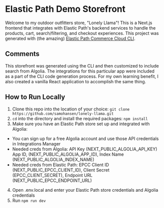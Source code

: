 # Elastic Path Demo Storefront

Welcome to my outdoor outfitters store, "Lonely Llama"! This is a Next.js frontend that integrates with 
Elastic Path's backend services to handle the products, cart, search/filtering, and checkout experiences.
This project was generated with (the amazing) [Elastic Path Commerce Cloud CLI](https://www.elasticpath.com/).

## Comments
This storefront was generated using the CLI and then customized to include search from Algolia. The integrations for this particular app were included as a part of the CLI 
code generation process. For my own learning benefit, I also created a vanilla React application to accomplish the same thing.

## How to Run Locally
1. Clone this repo into the location of your choice: `git clone https://github.com/samohansen/lonely-llama.git`
2. `cd` into the directory and install the required packages: `npm install`
3. Make sure you have an Elastic Path store set up and integrated with Algolia:
  - You can sign up for a free Algolia account and use those API credentials in Integrations Manager
  - Needed creds from Algolia: API Key (NEXT_PUBLIC_ALGOLIA_API_KEY) App ID, (NEXT_PUBLIC_ALGOLIA_APP_ID), Index Name (NEXT_PUBLIC_ALGOLIA_INDEX_NAME)
  - Needed creds from Elastic Path: EPCC Client ID (NEXT_PUBLIC_EPCC_CLIENT_ID), Client Secret (EPCC_CLIENT_SECRET), Endpoint URL (NEXT_PUBLIC_EPCC_ENDPOINT_URL)
4. Open .env.local and enter your Elastic Path store credentials and Algolia credentials
5. Run `npm run dev`